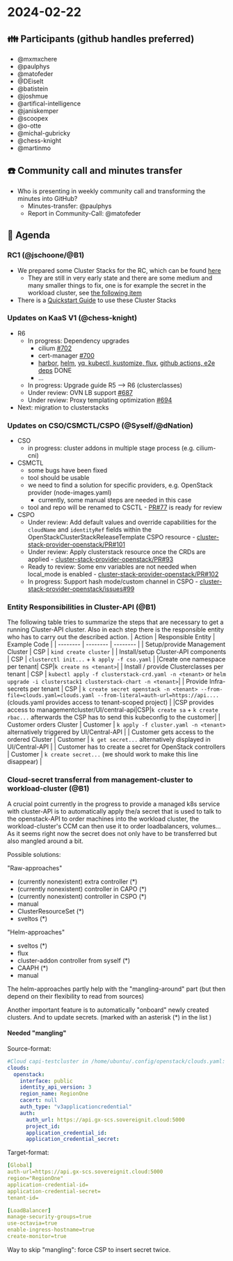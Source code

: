 # 2024-02-22
## :family: Participants (github handles preferred)

* @mxmxchere
* @paulphys
* @matofeder
* @DEiselt
* @batistein
* @joshmue
* @artifical-intelligence
* @janiskemper
* @scoopex
* @o-otte
* @michal-gubricky
* @chess-knight
* @martinmo

## :telephone: Community call and minutes transfer
* Who is presenting in weekly community call and transforming the minutes into GitHub?
     * Minutes-transfer: @paulphys
     * Report in Community-Call: @matofeder

## :notebook: Agenda

### RC1 (@jschoone/@B1) 
- We prepared some Cluster Stacks for the RC, which can be found [here](https://github.com/SovereignCloudStack/cluster-stacks/releases/tag/openstack-alpha-1-28-v3)
    - They are still in very early state and there are some medium and many smaller things to fix, one is for example the secret in the workload cluster, see [the following item](https://input.scs.community/2024-scs-team-container?both#Entity-Responsibilities-in-Cluster-API-B1)
- There is a [Quickstart Guide](https://input.scs.community/_HeOTRCRSu2Uf2SfMSoOkQ) to use these Cluster Stacks

### Updates on KaaS V1 (@chess-knight)
- R6
  - In progress: Dependency upgrades
    - cilium [#702](https://github.com/SovereignCloudStack/k8s-cluster-api-provider/pull/702)
    - cert-manager [#700](https://github.com/SovereignCloudStack/k8s-cluster-api-provider/pull/700)
    - [harbor](https://github.com/SovereignCloudStack/k8s-cluster-api-provider/pull/691), [helm](https://github.com/SovereignCloudStack/k8s-cluster-api-provider/pull/696), [yq, kubectl, kustomize, flux](https://github.com/SovereignCloudStack/k8s-cluster-api-provider/pull/697), [github actions, e2e deps](https://github.com/SovereignCloudStack/k8s-cluster-api-provider/pull/698) DONE
    - ...
  - In progress: Upgrade guide R5 --> R6 (clusterclasses)
  - Under review: OVN LB support [#687](https://github.com/SovereignCloudStack/k8s-cluster-api-provider/pull/687)
  - Under review: Proxy templating optimization [#694](https://github.com/SovereignCloudStack/k8s-cluster-api-provider/pull/694)
- Next: migration to clusterstacks

### Updates on CSO/CSMCTL/CSPO (@Syself/@dNation)
- CSO
  - in progress: cluster addons in multiple stage process (e.g. cilium-cni)
- CSMCTL
  - some bugs have been fixed 
  - tool should be usable
  - we need to find a solution for specific providers, e.g. OpenStack provider (node-images.yaml)
      - currently, some manual steps are needed in this case
  - tool and repo will be renamed to CSCTL - [PR#77](https://github.com/SovereignCloudStack/csmctl/pull/77
 ) is ready for review
- CSPO
  - Under review: Add default values and override capabilities for the `cloudName` and `identityRef` fields within the OpenStackClusterStackReleaseTemplate CSPO resource - [cluster-stack-provider-openstack/PR#101](https://github.com/SovereignCloudStack/cluster-stack-provider-openstack/pull/101)
  - Under review: Apply clusterstack resource once the CRDs are applied - [cluster-stack-provider-openstack/PR#93](https://github.com/SovereignCloudStack/cluster-stack-provider-openstack/pull/93)
  - Ready to review: Some env variables are not needed when local_mode is enabled - [cluster-stack-provider-openstack/PR#102](https://github.com/SovereignCloudStack/cluster-stack-provider-openstack/pull/102)
  - In progress: Support hash mode/custom channel in CSPO - [cluster-stack-provider-openstack/issues#99](https://github.com/SovereignCloudStack/cluster-stack-provider-openstack/issues/99)

### Entity Responsibilities in Cluster-API (@B1)

The following table tries to summarize the steps that are necessary to get a running Cluster-API cluster. Also in each step there is the responsible entity who has to carry out the described action.
| Action | Responsible Entity | Example Code |
| -------- | -------- | -------- |
| Setup/provide Management Cluster  | CSP  | `kind create cluster`   |
| Install/setup Cluster-API components  | CSP  | `clusterctl init...`  + `k apply -f cso.yaml`   |
|Create one namespace per tenant| CSP|`k create ns <tenant>`|
| Install / provide Clusterclasses per tenant | CSP  | `kubectl apply -f clusterstack-crd.yaml -n <tenant>` or `helm upgrade -i clusterstack1 clusterstack-chart -n <tenant>`|
| Provide Infra-secrets per tenant  | CSP  | `k create secret openstack -n <tenant> --from-file=clouds.yaml=clouds.yaml --from-literal=auth-url=https://api....` (clouds.yaml provides access to tenant-scoped project)   |
|CSP provides access to managementcluster/UI/central-api|CSP|`k create sa` + `k create rbac...` afterwards the CSP has to send this kubeconfig to the customer|
| Customer orders Cluster  | Customer  | `k apply -f cluster.yaml -n <tenant>`  alternatively triggered by UI/Central-API  |
| Customer gets access to the ordered Cluster  | Customer  | `k get secret...`  alternatively displayed in UI/Central-API  |
| Customer has to create a secret for OpenStack controllers  | Customer  | `k create secret...`  (we should work to make this line disappear) |

### Cloud-secret transferral from management-cluster to workload-cluster (@B1)
A crucial point currently in the progress to provide a managed k8s service with cluster-API is to automatically apply the/a secret that is used to talk to the openstack-API to order machines into the workload cluster, the workload-cluster's CCM can then use it to order loadbalancers, volumes... As it seems right now the secret does not only have to be transferred but also mangled around a bit.

Possible solutions:

"Raw-approaches"
* (currently nonexistent) extra controller (*)
* (currently nonexistent) controller in CAPO (*)
* (currently nonexistent) controller in CSPO (*)
* manual
* ClusterResourceSet (*)
* sveltos (*)


"Helm-approaches"
* sveltos (*)
* flux
* cluster-addon controller from syself (*)
* CAAPH (*)
* manual

The helm-approaches partly help with the "mangling-around" part (but then depend on their flexibility to read from sources)

Another important feature is to automatically "onboard" newly created clusters. And to update secrets. (marked with an asterisk (*) in the list )


#### Needed "mangling"

Source-format:
```yaml
#Cloud capi-testcluster in /home/ubuntu/.config/openstack/clouds.yaml:
clouds:
  openstack:
    interface: public
    identity_api_version: 3
    region_name: RegionOne
    cacert: null
    auth_type: "v3applicationcredential"
    auth:
      auth_url: https://api.gx-scs.sovereignit.cloud:5000
      project_id:
      application_credential_id:
      application_credential_secret:
```


Target-format:
```yaml
[Global]
auth-url=https://api.gx-scs.sovereignit.cloud:5000
region="RegionOne"
application-credential-id=
application-credential-secret=
tenant-id=

[LoadBalancer]
manage-security-groups=true
use-octavia=true
enable-ingress-hostname=true
create-monitor=true
```

Way to skip "mangling": force CSP to insert secret twice.

